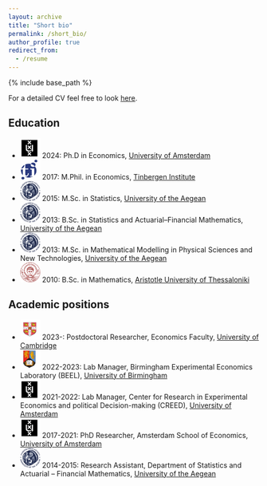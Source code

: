 ```yaml
---
layout: archive
title: "Short bio"
permalink: /short_bio/
author_profile: true
redirect_from:
  - /resume
---
```


{% include base_path %}

For a detailed CV feel free to look <a href="/files/cv_ioannidis.pdf" target="_blank">here</a>.

Education
-----
* <img src="/images/institutions/uva.png" width="40" height="40"> 2024: Ph.D in Economics, <a href="https://ase.uva.nl/" target="_blank">University of Amsterdam</a>
* <img src="/images/institutions/tinbergen.png" width="40" height="40"> 2017: M.Phil. in Economics, <a href="https://tinbergen.nl/" target="_blank">Tinbergen Institute</a>
* <img src="/images/institutions/aegean.png" width="40" height="40"> 2015: M.Sc. in Statistics, <a href="http://www.actuar.aegean.gr/index.php/en/">University of the Aegean</a>
* <img src="/images/institutions/aegean.png" width="40" height="40"> 2013: B.Sc. in Statistics and Actuarial–Financial Mathematics, <a href="http://www.actuar.aegean.gr/index.php/en/"> University of the Aegean</a>
* <img src="/images/institutions/aegean.png" width="40" height="40"> 2013: M.Sc. in Mathematical Modelling in Physical Sciences and New Technologies, <a href="https://www.math.aegean.gr/index.php/en/">University of the Aegean</a>
* <img src="/images/institutions/auth.svg" width="40" height="40"> 2010: B.Sc. in Mathematics, <a href="https://math.auth.gr/en/" target="_blank">Aristotle University of Thessaloniki</a>

Academic positions
-----
* <img src="/images/institutions/cambridge.png" width="40" height="40"> 2023-: Postdoctoral Researcher, Economics Faculty, <a href="https://www.econ.cam.ac.uk/" target="_blank">University of Cambridge</a>
* <img src="/images/institutions/bham.png" width="40" height="40"> 2022-2023: Lab Manager, Birmingham Experimental Economics Laboratory (BEEL), <a href="https://www.birmingham.ac.uk/schools/business/departments/economics" target="_blank">University of Birmingham</a>
* <img src="/images/institutions/uva.png" width="40" height="40"> 2021-2022: Lab Manager, Center for Research in Experimental Economics and political Decision-making (CREED), <a href="https://www.econ.cam.ac.uk/" target="_blank">University of Amsterdam</a>
* <img src="/images/institutions/uva.png" width="40" height="40"> 2017-2021: PhD Researcher, Amsterdam School of Economics, <a href="https://ase.uva.nl/" target="_blank">University of Amsterdam</a>
* <img src="/images/institutions/aegean.png" width="40" height="40"> 2014-2015: Research Assistant, Department of Statistics and Actuarial – Financial Mathematics, <a href="https://www.actuar.aegean.gr/index.php/en/" target="_blank">University of the Aegean</a>
